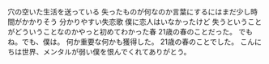 穴の空いた生活を送っている
失ったものが何なのか言葉にするにはまだ少し時間がかかりそう
分かりやすい失恋歌
僕に恋人はいなかったけど
失うということがどういうことなのかやっと初めてわかった春
21歳の春のことだった。
でもね。でも、僕は。
何か重要な何かも獲得した。
21歳の春のことでした。
こんにちは世界、メンタルが弱い僕を恨んでくれてありがとう。